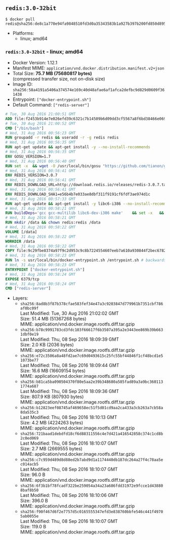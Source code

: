 ## `redis:3.0-32bit`

```console
$ docker pull redis@sha256:de8c1a770e94fa9848510fd3d0a35343583b1a927b397b200fd850d8959823ad
```

-	Platforms:
	-	linux; amd64

### `redis:3.0-32bit` - linux; amd64

-	Docker Version: 1.12.1
-	Manifest MIME: `application/vnd.docker.distribution.manifest.v2+json`
-	Total Size: **75.7 MB (75680817 bytes)**  
	(compressed transfer size, not on-disk size)
-	Image ID: `sha256:58a4191a5406a374574e169c40d48afae6af1afca2defbc9d829d0609f361438`
-	Entrypoint: `["docker-entrypoint.sh"]`
-	Default Command: `["redis-server"]`

```dockerfile
# Tue, 30 Aug 2016 21:00:51 GMT
ADD file:f2453b914e7e026efd39c6321c7b14509b6d09dd3cf5567a8f6bd38466e06954 in / 
# Tue, 30 Aug 2016 21:00:52 GMT
CMD ["/bin/bash"]
# Wed, 31 Aug 2016 00:56:23 GMT
RUN groupadd -r redis && useradd -r -g redis redis
# Wed, 31 Aug 2016 00:56:35 GMT
RUN apt-get update && apt-get install -y --no-install-recommends 		ca-certificates 		wget 	&& rm -rf /var/lib/apt/lists/*
# Wed, 31 Aug 2016 00:56:35 GMT
ENV GOSU_VERSION=1.7
# Wed, 31 Aug 2016 00:56:40 GMT
RUN set -x 	&& wget -O /usr/local/bin/gosu "https://github.com/tianon/gosu/releases/download/$GOSU_VERSION/gosu-$(dpkg --print-architecture)" 	&& wget -O /usr/local/bin/gosu.asc "https://github.com/tianon/gosu/releases/download/$GOSU_VERSION/gosu-$(dpkg --print-architecture).asc" 	&& export GNUPGHOME="$(mktemp -d)" 	&& gpg --keyserver ha.pool.sks-keyservers.net --recv-keys B42F6819007F00F88E364FD4036A9C25BF357DD4 	&& gpg --batch --verify /usr/local/bin/gosu.asc /usr/local/bin/gosu 	&& rm -r "$GNUPGHOME" /usr/local/bin/gosu.asc 	&& chmod +x /usr/local/bin/gosu 	&& gosu nobody true
# Wed, 31 Aug 2016 00:56:41 GMT
ENV REDIS_VERSION=3.0.7
# Wed, 31 Aug 2016 00:56:41 GMT
ENV REDIS_DOWNLOAD_URL=http://download.redis.io/releases/redis-3.0.7.tar.gz
# Wed, 31 Aug 2016 00:56:41 GMT
ENV REDIS_DOWNLOAD_SHA1=e56b4b7e033ae8dbf311f9191cf6fdf3ae974d1c
# Wed, 31 Aug 2016 00:57:33 GMT
RUN apt-get update && apt-get install -y libc6-i386 --no-install-recommends && rm -rf /var/lib/apt/lists/*
# Wed, 31 Aug 2016 00:58:21 GMT
RUN buildDeps='gcc gcc-multilib libc6-dev-i386 make' 	&& set -x 	&& apt-get update && apt-get install -y $buildDeps --no-install-recommends 	&& rm -rf /var/lib/apt/lists/* 	&& wget -O redis.tar.gz "$REDIS_DOWNLOAD_URL" 	&& echo "$REDIS_DOWNLOAD_SHA1 *redis.tar.gz" | sha1sum -c - 	&& mkdir -p /usr/src/redis 	&& tar -xzf redis.tar.gz -C /usr/src/redis --strip-components=1 	&& rm redis.tar.gz 	&& make -C /usr/src/redis 32bit 	&& make -C /usr/src/redis install 	&& rm -r /usr/src/redis 	&& apt-get purge -y --auto-remove $buildDeps
# Wed, 31 Aug 2016 00:58:21 GMT
RUN mkdir /data && chown redis:redis /data
# Wed, 31 Aug 2016 00:58:22 GMT
VOLUME [/data]
# Wed, 31 Aug 2016 00:58:22 GMT
WORKDIR /data
# Wed, 31 Aug 2016 00:58:22 GMT
COPY file:9c29fbe8374a97f9c2d953c9c8b7224554607eeb7a610a930844f2bec678265c in /usr/local/bin/ 
# Wed, 31 Aug 2016 00:58:23 GMT
RUN ln -s usr/local/bin/docker-entrypoint.sh /entrypoint.sh # backwards compat
# Wed, 31 Aug 2016 00:58:23 GMT
ENTRYPOINT ["docker-entrypoint.sh"]
# Wed, 31 Aug 2016 00:58:24 GMT
EXPOSE 6379/tcp
# Wed, 31 Aug 2016 00:58:24 GMT
CMD ["redis-server"]
```

-	Layers:
	-	`sha256:8ad8b3f87b378cfae583fef34e47a3c9203847d779961b7351cbf786af0bc09f`  
		Last Modified: Tue, 30 Aug 2016 21:02:02 GMT  
		Size: 51.4 MB (51367268 bytes)  
		MIME: application/vnd.docker.image.rootfs.diff.tar.gzip
	-	`sha256:b78c9991783cd3fdc103f66617f6b3507a395a2e3443ee869b39b6631dbf0e19`  
		Last Modified: Thu, 08 Sep 2016 18:09:39 GMT  
		Size: 2.0 KB (2036 bytes)  
		MIME: application/vnd.docker.image.rootfs.diff.tar.gzip
	-	`sha256:e72c3506a8a48fd2ae7c69d0493615c25fc55bf44846f1cf48bcd1e51073be77`  
		Last Modified: Thu, 08 Sep 2016 18:09:44 GMT  
		Size: 16.6 MB (16609154 bytes)  
		MIME: application/vnd.docker.image.rootfs.diff.tar.gzip
	-	`sha256:b81ca5ba090504370f80e5aa2e39b348680a585fad89a3a9bc3601131774a687`  
		Last Modified: Thu, 08 Sep 2016 18:09:36 GMT  
		Size: 807.9 KB (807930 bytes)  
		MIME: application/vnd.docker.image.rootfs.diff.tar.gzip
	-	`sha256:b12823eef08745af469658ec51f5d01cd9aa2ca433a3cb263a7cb58a8da535c3`  
		Last Modified: Thu, 08 Sep 2016 18:10:13 GMT  
		Size: 4.2 MB (4224263 bytes)  
		MIME: application/vnd.docker.image.rootfs.diff.tar.gzip
	-	`sha256:721baad1debdfd18cf6d88311556c4e7d421a416542858c374c1cd8b2c0ed069`  
		Last Modified: Thu, 08 Sep 2016 18:10:07 GMT  
		Size: 2.7 MB (2669555 bytes)  
		MIME: application/vnd.docker.image.rootfs.diff.tar.gzip
	-	`sha256:c7c959d489d8d88ed2b7abd9d1a1174440db187dc264a27f4c78aa5ec014acb5`  
		Last Modified: Thu, 08 Sep 2016 18:10:07 GMT  
		Size: 96.0 B  
		MIME: application/vnd.docker.image.rootfs.diff.tar.gzip
	-	`sha256:6f3b1bf78fcadf322be259054a34a23a686fdd31972e9fcce1d438808baf8b50`  
		Last Modified: Thu, 08 Sep 2016 18:10:06 GMT  
		Size: 396.0 B  
		MIME: application/vnd.docker.image.rootfs.diff.tar.gzip
	-	`sha256:f90f467d6f2e7757d5c0165555347efd3e838760bbfe546c441f49705ab0055e`  
		Last Modified: Thu, 08 Sep 2016 18:10:07 GMT  
		Size: 119.0 B  
		MIME: application/vnd.docker.image.rootfs.diff.tar.gzip
